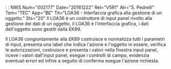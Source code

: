  :  : NWS Num="002177" Date="20161222" Rel="V5R1" Atr="S. Pedrelli" Tem="TEC" App="B£" Tit="LOA36 - Interfaccia grafica alla gestione di un oggetto." Sts="20"
Il LOA36 è un costruttore di input panel rivolto alla gestione dei dati di un oggetto, il LOA36 è l'interfaccia grafica, i dati dell'oggetto sono gestiti dalla £K89.

Il LOA36 congiuntamente alla £K89 costruisce e normalizza tutti i parametri di input, presenta una label che indica l'azione e l'oggetto in essere, verifica le autorizzazioni, costruisce e presenta i valori nella finestra input panel, riceve i valori dall'input panel, esegue i controlli di campo, evidenzia eventuali errori ed infine a seguito di conferma esegue l'azione richiesta.
